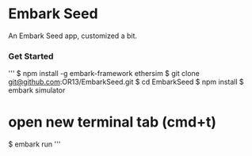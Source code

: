 # Embark Seed

An Embark Seed app, customized a bit.

### Get Started

'''
$ npm install -g embark-framework ethersim
$ git clone git@github.com:OR13/EmbarkSeed.git
$ cd EmbarkSeed
$ npm install
$ embark simulator
# open new terminal tab (cmd+t)
$ embark run 
'''

